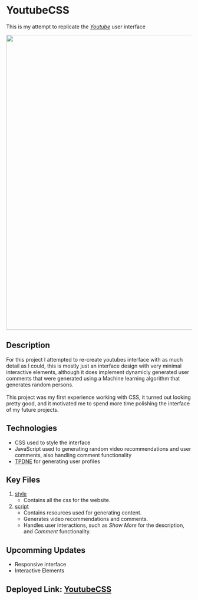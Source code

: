 # YoutubeCSS

This is my attempt to replicate the [_Youtube_](https://youtube.com/) user interface

<a href="https://youtubeinterface.herokuapp.com/" align="center">
    <img src="youtubeCSS.gif" width="800" height="auto" align="center"></img>
</a>

## Description

For this project I attempted to re-create youtubes interface with as much detail as I could,
this is mostly just an interface design with very minimal interactive elements, although it does implement dynamicly generated user comments that were generated using a Machine learning algorithm that generates random persons.
<br/>
<br/>
This project was my first experience working with CSS, it turned out looking pretty good, and it motivated me to spend more time polishing the interface of my future projects.

## Technologies

- CSS used to style the interface
- JavaScript used to generating random video recommendations and user comments, also handling comment functionality
- [TPDNE](https://thispersondoesnotexist.com/) for generating user profiles

## Key Files

1. [style](https://github.com/RamiOkkeh/YoutubeCSS/blob/master/style.css)
   - Contains all the css for the website.
2. [script](https://github.com/RamiOkkeh/YoutubeCSS/blob/master/script.js)
   - Contains resources used for generating content.
   - Generates video recommendations and comments.
   - Handles user interactions, such as _Show More_ for the description, and _Comment_ functionality.

## Upcomming Updates

- Responsive interface
- Interactive Elements

## Deployed Link: [YoutubeCSS](https://youtubeinterface.herokuapp.com/)
